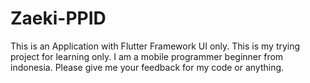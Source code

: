 # Zaeki-PPID
This is an Application with Flutter Framework UI only. This is my trying project for learning only. I am a mobile programmer beginner from indonesia. Please give me your feedback for my code or anything. 
